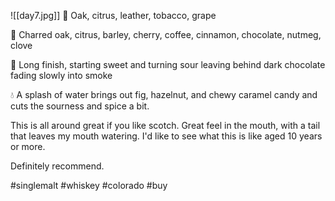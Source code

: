 ![[day7.jpg]]
👃 Oak, citrus, leather, tobacco, grape

👅 Charred oak, citrus, barley, cherry, coffee, cinnamon, chocolate, nutmeg, clove

🏁 Long finish, starting sweet and turning sour leaving behind dark chocolate fading slowly into smoke

💧 A splash of water brings out fig, hazelnut, and chewy caramel candy and cuts the sourness and spice a bit.

This is all around great if you like scotch.  Great feel in the mouth, with a tail that leaves my mouth watering.  I'd like to see what this is like aged 10 years or more.

Definitely recommend. 

#singlemalt #whiskey #colorado #buy 